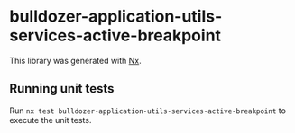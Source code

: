 # bulldozer-application-utils-services-active-breakpoint

This library was generated with [Nx](https://nx.dev).

## Running unit tests

Run `nx test bulldozer-application-utils-services-active-breakpoint` to execute the unit tests.
